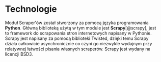 # Technologie

Moduł Scraper'ów został stworzony za pomocą języka programowania **Python**.
Główną biblioteką użytą w tym module jest **Scrapy**[@scrapy],
jest to framework do scrapowania stron internetowych napisany w Pythonie.
Scrapy jest napisany za pomocą biblioteki Twisted, dzięki temu Scrapy działa
całkowicie asynchronicznie co czyni go niezwykle wydajnym przy relatywnej
łatwości pisania własnych scraperów.
Scrapy jest wydany na licencji BSD3.
